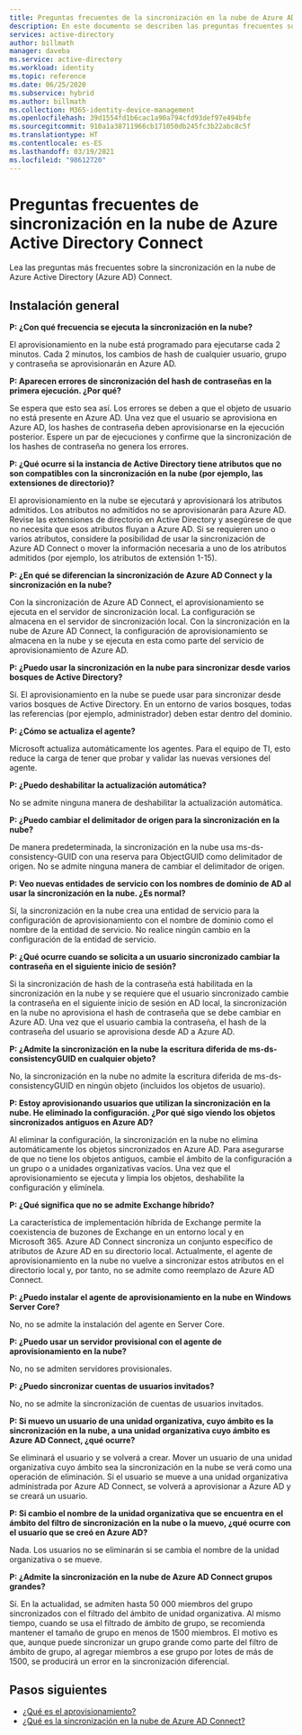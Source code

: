 ```yaml
---
title: Preguntas frecuentes de la sincronización en la nube de Azure AD Connect
description: En este documento se describen las preguntas frecuentes sobre la sincronización en la nube.
services: active-directory
author: billmath
manager: daveba
ms.service: active-directory
ms.workload: identity
ms.topic: reference
ms.date: 06/25/2020
ms.subservice: hybrid
ms.author: billmath
ms.collection: M365-identity-device-management
ms.openlocfilehash: 39d1554fd1b6cac1a90a794cfd93def97e494bfe
ms.sourcegitcommit: 910a1a38711966cb171050db245fc3b22abc8c5f
ms.translationtype: HT
ms.contentlocale: es-ES
ms.lasthandoff: 03/19/2021
ms.locfileid: "98612720"
---
```

# <a name="azure-active-directory-connect-cloud-sync-faq"></a>Preguntas frecuentes de sincronización en la nube de Azure Active Directory Connect

Lea las preguntas más frecuentes sobre la sincronización en la nube de Azure Active Directory (Azure AD) Connect.

## <a name="general-installation"></a>Instalación general

**P: ¿Con qué frecuencia se ejecuta la sincronización en la nube?**

El aprovisionamiento en la nube está programado para ejecutarse cada 2 minutos. Cada 2 minutos, los cambios de hash de cualquier usuario, grupo y contraseña se aprovisionarán en Azure AD.

**P: Aparecen errores de sincronización del hash de contraseñas en la primera ejecución. ¿Por qué?**

Se espera que esto sea así. Los errores se deben a que el objeto de usuario no está presente en Azure AD. Una vez que el usuario se aprovisiona en Azure AD, los hashes de contraseña deben aprovisionarse en la ejecución posterior. Espere un par de ejecuciones y confirme que la sincronización de los hashes de contraseña no genera los errores.

**P: ¿Qué ocurre si la instancia de Active Directory tiene atributos que no son compatibles con la sincronización en la nube (por ejemplo, las extensiones de directorio)?**

El aprovisionamiento en la nube se ejecutará y aprovisionará los atributos admitidos. Los atributos no admitidos no se aprovisionarán para Azure AD. Revise las extensiones de directorio en Active Directory y asegúrese de que no necesita que esos atributos fluyan a Azure AD. Si se requieren uno o varios atributos, considere la posibilidad de usar la sincronización de Azure AD Connect o mover la información necesaria a uno de los atributos admitidos (por ejemplo, los atributos de extensión 1-15).

**P: ¿En qué se diferencian la sincronización de Azure AD Connect y la sincronización en la nube?**

Con la sincronización de Azure AD Connect, el aprovisionamiento se ejecuta en el servidor de sincronización local. La configuración se almacena en el servidor de sincronización local. Con la sincronización en la nube de Azure AD Connect, la configuración de aprovisionamiento se almacena en la nube y se ejecuta en esta como parte del servicio de aprovisionamiento de Azure AD. 

**P: ¿Puedo usar la sincronización en la nube para sincronizar desde varios bosques de Active Directory?**

Sí. El aprovisionamiento en la nube se puede usar para sincronizar desde varios bosques de Active Directory. En un entorno de varios bosques, todas las referencias (por ejemplo, administrador) deben estar dentro del dominio.  

**P: ¿Cómo se actualiza el agente?**

Microsoft actualiza automáticamente los agentes. Para el equipo de TI, esto reduce la carga de tener que probar y validar las nuevas versiones del agente. 

**P: ¿Puedo deshabilitar la actualización automática?**

No se admite ninguna manera de deshabilitar la actualización automática.

**P: ¿Puedo cambiar el delimitador de origen para la sincronización en la nube?**

De manera predeterminada, la sincronización en la nube usa ms-ds-consistency-GUID con una reserva para ObjectGUID como delimitador de origen. No se admite ninguna manera de cambiar el delimitador de origen.

**P: Veo nuevas entidades de servicio con los nombres de dominio de AD al usar la sincronización en la nube. ¿Es normal?**

Sí, la sincronización en la nube crea una entidad de servicio para la configuración de aprovisionamiento con el nombre de dominio como el nombre de la entidad de servicio. No realice ningún cambio en la configuración de la entidad de servicio.

**P: ¿Qué ocurre cuando se solicita a un usuario sincronizado cambiar la contraseña en el siguiente inicio de sesión?**

Si la sincronización de hash de la contraseña está habilitada en la sincronización en la nube y se requiere que el usuario sincronizado cambie la contraseña en el siguiente inicio de sesión en AD local, la sincronización en la nube no aprovisiona el hash de contraseña que se debe cambiar en Azure AD. Una vez que el usuario cambia la contraseña, el hash de la contraseña del usuario se aprovisiona desde AD a Azure AD.

**P: ¿Admite la sincronización en la nube la escritura diferida de ms-ds-consistencyGUID en cualquier objeto?**

No, la sincronización en la nube no admite la escritura diferida de ms-ds-consistencyGUID en ningún objeto (incluidos los objetos de usuario). 

**P: Estoy aprovisionando usuarios que utilizan la sincronización en la nube. He eliminado la configuración. ¿Por qué sigo viendo los objetos sincronizados antiguos en Azure AD?** 

Al eliminar la configuración, la sincronización en la nube no elimina automáticamente los objetos sincronizados en Azure AD. Para asegurarse de que no tiene los objetos antiguos, cambie el ámbito de la configuración a un grupo o a unidades organizativas vacíos. Una vez que el aprovisionamiento se ejecuta y limpia los objetos, deshabilite la configuración y elimínela. 

**P:  ¿Qué significa que no se admite Exchange híbrido?**

La característica de implementación híbrida de Exchange permite la coexistencia de buzones de Exchange en un entorno local y en Microsoft 365. Azure AD Connect sincroniza un conjunto específico de atributos de Azure AD en su directorio local.  Actualmente, el agente de aprovisionamiento en la nube no vuelve a sincronizar estos atributos en el directorio local y, por tanto, no se admite como reemplazo de Azure AD Connect.

**P:  ¿Puedo instalar el agente de aprovisionamiento en la nube en Windows Server Core?**

No, no se admite la instalación del agente en Server Core.

**P:  ¿Puedo usar un servidor provisional con el agente de aprovisionamiento en la nube?**

No, no se admiten servidores provisionales.

**P:  ¿Puedo sincronizar cuentas de usuarios invitados?**

No, no se admite la sincronización de cuentas de usuarios invitados.

**P:  Si muevo un usuario de una unidad organizativa, cuyo ámbito es la sincronización en la nube, a una unidad organizativa cuyo ámbito es Azure AD Connect, ¿qué ocurre?**

Se eliminará el usuario y se volverá a crear.  Mover un usuario de una unidad organizativa cuyo ámbito sea la sincronización en la nube se verá como una operación de eliminación.  Si el usuario se mueve a una unidad organizativa administrada por Azure AD Connect, se volverá a aprovisionar a Azure AD y se creará un usuario.

**P:  Si cambio el nombre de la unidad organizativa que se encuentra en el ámbito del filtro de sincronización en la nube o la muevo, ¿qué ocurre con el usuario que se creó en Azure AD?**

Nada.  Los usuarios no se eliminarán si se cambia el nombre de la unidad organizativa o se mueve.

**P:  ¿Admite la sincronización en la nube de Azure AD Connect grupos grandes?**

Sí. En la actualidad, se admiten hasta 50 000 miembros del grupo sincronizados con el filtrado del ámbito de unidad organizativa. Al mismo tiempo, cuando se usa el filtrado de ámbito de grupo, se recomienda mantener el tamaño de grupo en menos de 1500 miembros. El motivo es que, aunque puede sincronizar un grupo grande como parte del filtro de ámbito de grupo, al agregar miembros a ese grupo por lotes de más de 1500, se producirá un error en la sincronización diferencial. 

## <a name="next-steps"></a>Pasos siguientes 

- [¿Qué es el aprovisionamiento?](what-is-provisioning.md)
- [¿Qué es la sincronización en la nube de Azure AD Connect?](what-is-cloud-sync.md)
